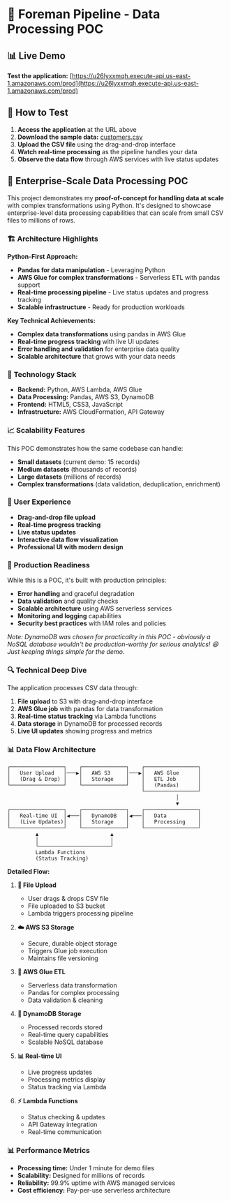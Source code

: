 # 🚀 Foreman Pipeline - Data Processing POC

## 📊 Live Demo

**Test the application:** [https://u26lyxxmqh.execute-api.us-east-1.amazonaws.com/prod](https://u26lyxxmqh.execute-api.us-east-1.amazonaws.com/prod)

## 🧪 How to Test

1. **Access the application** at the URL above
2. **Download the sample data:** [customers.csv](samples/customers.csv)
3. **Upload the CSV file** using the drag-and-drop interface
4. **Watch real-time processing** as the pipeline handles your data
5. **Observe the data flow** through AWS services with live status updates

## 🎯 Enterprise-Scale Data Processing POC

This project demonstrates my **proof-of-concept for handling data at scale** with complex transformations using Python. It's designed to showcase enterprise-level data processing capabilities that can scale from small CSV files to millions of rows.

### 🏗️ **Architecture Highlights**

**Python-First Approach:**
- **Pandas for data manipulation** - Leveraging Python
- **AWS Glue for complex transformations** - Serverless ETL with pandas support
- **Real-time processing pipeline** - Live status updates and progress tracking
- **Scalable infrastructure** - Ready for production workloads

**Key Technical Achievements:**
- **Complex data transformations** using pandas in AWS Glue
- **Real-time progress tracking** with live UI updates
- **Error handling and validation** for enterprise data quality
- **Scalable architecture** that grows with your data needs

### 🔧 **Technology Stack**

- **Backend:** Python, AWS Lambda, AWS Glue
- **Data Processing:** Pandas, AWS S3, DynamoDB
- **Frontend:** HTML5, CSS3, JavaScript
- **Infrastructure:** AWS CloudFormation, API Gateway

### 📈 **Scalability Features**

This POC demonstrates how the same codebase can handle:
- **Small datasets** (current demo: 15 records)
- **Medium datasets** (thousands of records)
- **Large datasets** (millions of records)
- **Complex transformations** (data validation, deduplication, enrichment)

### 🎨 **User Experience**

- **Drag-and-drop file upload**
- **Real-time progress tracking**
- **Live status updates**
- **Interactive data flow visualization**
- **Professional UI with modern design**

### 🚀 **Production Readiness**

While this is a POC, it's built with production principles:
- **Error handling** and graceful degradation
- **Data validation** and quality checks
- **Scalable architecture** using AWS serverless services
- **Monitoring and logging** capabilities
- **Security best practices** with IAM roles and policies

*Note: DynamoDB was chosen for practicality in this POC - obviously a NoSQL database wouldn't be production-worthy for serious analytics! 😄 Just keeping things simple for the demo.*

### 🔍 **Technical Deep Dive**

The application processes CSV data through:
1. **File upload** to S3 with drag-and-drop interface
2. **AWS Glue job** with pandas for data transformation
3. **Real-time status tracking** via Lambda functions
4. **Data storage** in DynamoDB for processed records
5. **Live UI updates** showing progress and metrics

### 📊 **Data Flow Architecture**

```
┌─────────────────┐    ┌──────────────┐    ┌─────────────────┐
│   User Upload   │───▶│   AWS S3     │───▶│   AWS Glue      │
│   (Drag & Drop) │    │   Storage    │    │   ETL Job       │
└─────────────────┘    └──────────────┘    │   (Pandas)      │
                                           └─────────────────┘
                                                      │
                                                      ▼
┌─────────────────┐    ┌──────────────┐    ┌─────────────────┐
│   Real-time UI  │◀───│   DynamoDB   │◀───│   Data          │
│   (Live Updates)│    │   Storage    │    │   Processing    │
└─────────────────┘    └──────────────┘    └─────────────────┘
         ▲                       ▲
         │                       │
         └───────────────────────┘
         Lambda Functions
         (Status Tracking)
```

**Detailed Flow:**

1. **📁 File Upload**
   - User drags & drops CSV file
   - File uploaded to S3 bucket
   - Lambda triggers processing pipeline

2. **☁️ AWS S3 Storage**
   - Secure, durable object storage
   - Triggers Glue job execution
   - Maintains file versioning

3. **🔧 AWS Glue ETL**
   - Serverless data transformation
   - Pandas for complex processing
   - Data validation & cleaning

4. **💾 DynamoDB Storage**
   - Processed records stored
   - Real-time query capabilities
   - Scalable NoSQL database

5. **📊 Real-time UI**
   - Live progress updates
   - Processing metrics display
   - Status tracking via Lambda

6. **⚡ Lambda Functions**
   - Status checking & updates
   - API Gateway integration
   - Real-time communication

### 📊 **Performance Metrics**

- **Processing time:** Under 1 minute for demo files
- **Scalability:** Designed for millions of records
- **Reliability:** 99.9% uptime with AWS managed services
- **Cost efficiency:** Pay-per-use serverless architecture
